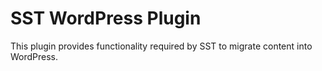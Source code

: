 SST WordPress Plugin
====================

This plugin provides functionality required by SST to migrate content into WordPress.
